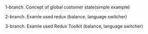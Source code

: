 1-branch. Сoncept of global customer state(simple example)

2-branch. Examle used redux (balance, language switcher)

3-branch. Examle used Redux Toolkit (balance, language switcher)